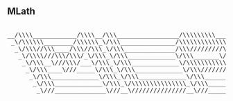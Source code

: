 ## MLath

<pre>

__/\\\\____________/\\\\__/\\\_________________/\\\\\\\\\_____/\\\\\\\\\\\\\\\__/\\\________/\\\_        
 _\/\\\\\\________/\\\\\\_\/\\\_______________/\\\\\\\\\\\\\__\///////\\\/////__\/\\\_______\/\\\_       
  _\/\\\//\\\____/\\\//\\\_\/\\\______________/\\\/////////\\\_______\/\\\_______\/\\\_______\/\\\_      
   _\/\\\\///\\\/\\\/_\/\\\_\/\\\_____________\/\\\_______\/\\\_______\/\\\_______\/\\\\\\\\\\\\\\\_     
    _\/\\\__\///\\\/___\/\\\_\/\\\_____________\/\\\\\\\\\\\\\\\_______\/\\\_______\/\\\/////////\\\_    
     _\/\\\____\///_____\/\\\_\/\\\_____________\/\\\/////////\\\_______\/\\\_______\/\\\_______\/\\\_   
      _\/\\\_____________\/\\\_\/\\\_____________\/\\\_______\/\\\_______\/\\\_______\/\\\_______\/\\\_  
       _\/\\\_____________\/\\\_\/\\\\\\\\\\\\\\\_\/\\\_______\/\\\_______\/\\\_______\/\\\_______\/\\\_ 
        _\///______________\///__\///////////////__\///________\///________\///________\///________\///__
                                                  
                                                                                                            
                                                                                                            </pre>
